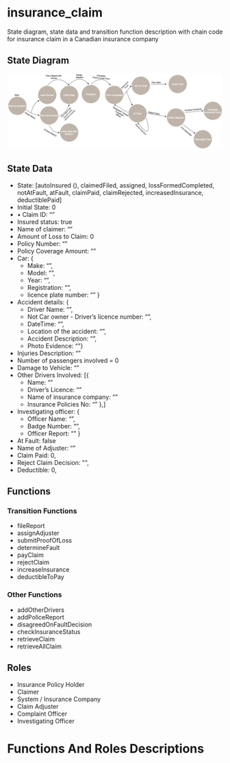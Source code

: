 # insurance_claim
State diagram, state data and transition function description with chain code for insurance claim in a Canadian insurance company


## State Diagram
![State diagram for insurance claim](https://github.com/adewemimo/insurance_claim/blob/main/Car%20Accident%20Insurance%20Claim%20-%20State%20Diagram.png?raw=true)

## State Data 
* State: [autoInsured (), claimedFiled, assigned, lossFormedCompleted, notAtFault, atFault, claimPaid, claimRejected, increasedInsurance, deductiblePaid]
* Initial State: 0
* •	Claim ID: “”
* Insured status: true
* Name of claimer: “”
* Amount of Loss to Claim: 0
* Policy Number: “”
* Policy Coverage Amount: “”
* Car: {
    * Make: “”, 
    * Model: “”, 
    * Year: “”, 
    * Registration: “”,
    * licence plate number: “” }
* Accident details: {
    * Driver Name: “”, 
    * Not Car owner - Driver’s licence number: “”,
    * DateTime: “”, 
    * Location of the accident: “”,
    * Accident Description: “”,
    * Photo Evidence: “”}
* Injuries Description: “” 
* Number of passengers involved = 0
* Damage to Vehicle: “” 
* Other Drivers Involved: [{
  * Name: “”
  * Driver’s Licence: “”
  * Name of insurance company: “”
  * Insurance Policies No: “” },]
* Investigating officer: {
  * Officer Name: “”,
  * Badge Number: “”,
  * Officer Report: “” }
* At Fault: false
* Name of Adjuster: “”
* Claim Paid: 0, 
* Reject Claim Decision: "", 
* Deductible: 0,

## Functions
### Transition Functions
* fileReport 
* assignAdjuster 
* submitProofOfLoss 
* determineFault 
* payClaim
* rejectClaim
* increaseInsurance 
* deductibleToPay

### Other Functions
* addOtherDrivers
* addPoliceReport
* disagreedOnFaultDecision
* checkInsuranceStatus
* retrieveClaim
* retrieveAllClaim


## Roles
* Insurance Policy Holder
* Claimer
* System / Insurance Company
* Claim Adjuster
* Complaint Officer
* Investigating Officer


# Functions And Roles Descriptions